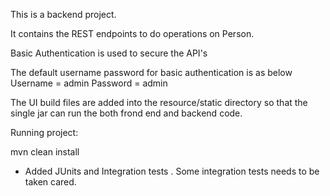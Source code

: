 This is a backend project.

It contains the REST endpoints to do operations on Person.

Basic Authentication is used to secure the API's

The default username password for basic authentication is as below
Username = admin
Password = admin

The UI build files are added into the resource/static directory so that the single jar can run the both frond end and backend code.

Running project:

mvn clean install


* Added JUnits and Integration tests . Some integration tests needs to be taken cared.

